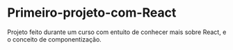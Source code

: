 # Primeiro-projeto-com-React
Projeto feito durante um curso com entuito de conhecer mais sobre React, e o conceito de componentização.
